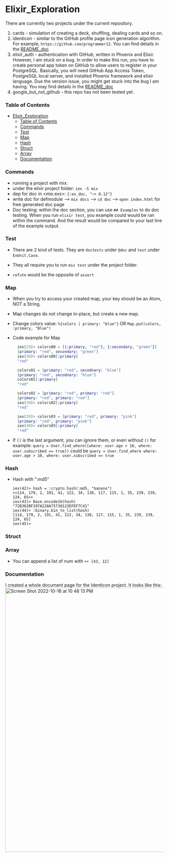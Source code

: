 # Elixir_Exploration

There are currently two projects under the current repository. 
1. cards - simulation of creating a deck, shuffling, dealing cards and so on.
2. identicon - similar to the GitHub profile page icon generation algorithm. For example, `https://github.com/programmer12`. You can find details in the [README_doc](./identicon/README.md)
3. elixir_auth - authentication with GitHub, written in Phoenix and Elixir. However, I am stuck on a bug. In order to make this run, you have to create personal app token on GitHub to allow users to register in your PostgreSQL. Basically, you will need GitHub App Access Token, PostgreSQL local server, and installed Phoenix framework and elixir language. Due the version issue, you might get stuck into the bug I am having. You may find details in the [README_doc](./elixir_auth/README.md)
4. google_but_not_github - this repo has not been tested yet.

 
### Table of Contents
- [Elixir_Exploration](#elixir_exploration)
    - [Table of Contents](#table-of-contents)
    - [Commands](#commands)
    - [Test](#test)
    - [Map](#map)
    - [Hash](#hash)
    - [Struct](#struct)
    - [Array](#array)
    - [Documentation](#documentation)


### Commands
- running a project with mix:
- under the elixir project folder: `iex -S mix`
- dep for doc in <mix.exs>: `{:ex_doc, "~> 0.12"}`
- write doc for defmodule --> `mix docs` --> `cd doc` --> `open index.html` for free generated doc page
- Doc testing: within the doc section, you can use `## Examples` to do doc testing. When you run `elixir test`, you example could would be ran within the command. And the result would be compared to your last line of the example output.

### Test
- There are 2 kind of tests. They are `doctests` under `@doc` and `test` under `ExUnit.Case`.
- They all require you to run `mix test` under the project folder.

- `refute` would be the opposite of `assert`

### Map
- When you try to access your created map, your key should be an Atom, NOT a String. 
- Map changes do not change in-place, but create a new map.
- Change colors value: `%{colors | primary: "blue"}` OR `Map.put(colors, :primary, "Blue")`
- Code example for Map
  ``` elixir
    iex(29)> colors00 = [{:primary, "red"}, {:secondary, "green"}] 
    [primary: "red", secondary: "green"]
    iex(30)> colors00[:primary]
    "red"

    colors01 = [primary: "red", secodnary: "blue"]
    [primary: "red", secodnary: "blue"]
    colors01[:primary]
    "red"

    colors02 = [primary: "red", primary: "red"]
    [primary: "red", primary: "red"]
    iex(38)> colors02[:primary]                         
    "red"

    iex(39)> colors03 = [primary: "red", primary: "pink"]
    [primary: "red", primary: "pink"]
    iex(40)> colors03[:primary]                          
    "red"
  ```

- If `[]` is the last argument, you can ignore them, or even without `()` for example: `query = User.find_where([where: user.age > 10, where: user.subscribed == true])` could be `query = User.find_where where: user.age > 10, where: user.subscribed == true` 

### Hash
- Hash with ":md5"
  ```
  iex(42)> hash = :crypto.hash(:md5, "banana")
  <<114, 179, 2, 191, 41, 122, 34, 138, 117, 115, 1, 35, 239, 239, 124, 65>>
  iex(43)> Base.encode16(hash) 
  "72B302BF297A228A75730123EFEF7C41"
  iex(44)> :binary.bin_to_list(hash) 
  [114, 179, 2, 191, 41, 122, 34, 138, 117, 115, 1, 35, 239, 239, 124, 65]
  iex(45)> 
  ```

### Struct

### Array
- You can append a list of num with `++ [43, 12]`

### Documentation 
I created a whole document page for the Identicon project. It looks like this: <img width="839" alt="Screen Shot 2022-10-16 at 10 48 13 PM" src="https://user-images.githubusercontent.com/35544956/196079959-db064978-e6f9-4dd4-8817-e0cc0ce314ea.png">
